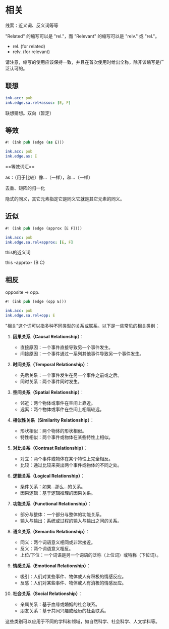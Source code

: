 # 相关

线索：近义词、反义词等等

"Related" 的缩写可以是 "rel."，而 "Relevant" 的缩写可以是 "relv." 或 "rel."。

- rel. (for related)
- relv. (for relevant)

请注意，缩写的使用应该保持一致，并且在首次使用时给出全称，除非该缩写是广泛认可的。

## 联想

```yaml
ink.acc: pub
ink.edge.sa.rel+assoc: [E, F]
```

联想猜想。双向（暂定）

## 等效

```rs
#! (ink pub (edge (as E)))
```

```yaml
ink.acc: pub
ink.edge.as: E
```

==等效词汇==

as：（用于比较）像…（一样），和…（一样）

去重、矩阵的归一化

隐式的同义，其它元素指定它是同义它就是其它元素的同义。


## 近似 

```rs
#! (ink pub (edge (approx [E F])))
```

```yaml
ink.acc: pub
ink.edge.sa.rel+approx: [E, F]
```

this的近义词

this -approx- {B C}  


## 相反

opposite -> opp.

```rs
#! (ink pub (edge (opp E)))
```

```yaml
ink.acc: pub
ink.edge.sa.rel+opp: E
```


"相关"这个词可以指多种不同类型的关系或联系。以下是一些常见的相关类别：

1. **因果关系（Causal Relationship）**：
   - 直接原因：一个事件直接导致另一个事件发生。
   - 间接原因：一个事件通过一系列其他事件导致另一个事件发生。

2. **时间关系（Temporal Relationship）**：
   - 先后关系：一个事件发生在另一个事件之前或之后。
   - 同时关系：两个事件同时发生。

3. **空间关系（Spatial Relationship）**：
   - 邻近：两个物体或事件在空间上靠近。
   - 远离：两个物体或事件在空间上相隔较远。

4. **相似性关系（Similarity Relationship）**：
   - 形状相似：两个物体的形状相似。
   - 特性相似：两个事件或物体在某些特性上相似。

5. **对比关系（Contrast Relationship）**：
   - 对立：两个事件或物体在某个特性上完全相反。
   - 比较：通过比较来突出两个事件或物体的不同之处。

6. **逻辑关系（Logical Relationship）**：
   - 条件关系：如果...那么...的关系。
   - 因果逻辑：基于逻辑推理的因果关系。

7. **功能关系（Functional Relationship）**：
   - 部分与整体：一个部分与整体的功能关系。
   - 输入与输出：系统或过程的输入与输出之间的关系。

8. **语义关系（Semantic Relationship）**：
   - 同义：两个词语意义相同或非常接近。
   - 反义：两个词语意义相反。
   - 上位/下位：一个词语是另一个词语的泛称（上位词）或特称（下位词）。

9. **情感关系（Emotional Relationship）**：
   - 吸引：人们对某些事件、物体或人有积极的情感反应。
   - 反感：人们对某些事件、物体或人有消极的情感反应。

10. **社会关系（Social Relationship）**：
    - 亲属关系：基于血缘或婚姻的社会联系。
    - 朋友关系：基于共同兴趣或经历的社会联系。

这些类别可以应用于不同的学科和领域，如自然科学、社会科学、人文学科等。